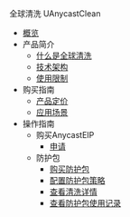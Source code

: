 <div class="sidebar_title"> 全球清洗 UAnycastClean</div>

* [概览](/uanycastclean/README)
* 产品简介
    * [什么是全球清洗](/uanycastclean/intro/whatisanycasteip) 
    * [技术架构](/uanycastclean/intro/architecture)
    * [使用限制](/uanycastclean/intro/limit)
* 购买指南
    * [产品定价](/uanycastclean/buy/price) 
    * [应用场景](/uanycastclean/buy/apply)
* 操作指南
    * 购买AnycastEIP
        * [申请](/uanycastclean/guide/anycasteip/allocate)
    * 防护包
        * [购买防护包](/uanycastclean/guide/uanycastclean/buyanycastclean)
        * [配置防护包策略](/uanycastclean/guide/uanycastclean/config)
        * [查看清洗详情](/uanycastclean/guide/uanycastclean/check)
        * [查看防护包使用记录](/uanycastclean/guide/uanycastclean/used)


   
    
   
   
    
        